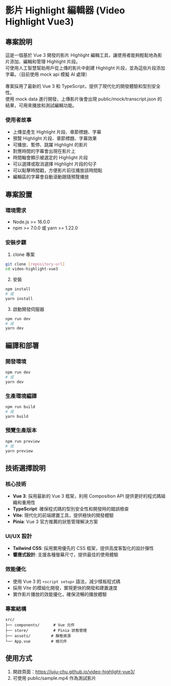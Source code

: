 # 影片 Highlight 編輯器 (Video Highlight Vue3)

## 專案說明
這是一個基於 Vue 3 開發的影片 Highlight 編輯工具，讓使用者能夠輕鬆地為影片添加、編輯和管理 Highlight 片段。<br>
可使用人工智慧幫助用戶從上傳的影片中創建 Highlight 片段，並為這些片段添加字幕。（目前使用 mock api 模擬 AI 處理）<br>
<br>
專案採用了最新的 Vue 3 和 TypeScript，提供了現代化的開發體驗和型別安全性。<br>
使用 mock data 進行開發，上傳影片後會出現 public/mock/transcript.json 的結果，可用來播放和測試編輯功能。

### 使用者故事
- 上傳並產生 Highlight 片段、章節標題、字幕
- 預覽 Highlight 片段、章節標題、字幕效果
- 可播放、暫停、跳躍 Highlight 的影片
- 對應時間的字幕會出現在影片上
- 時間軸會顯示被選定的 Highlight 片段
- 可以選擇或取消選擇 Highlight 片段的句子
- 可以點擊時間戳，方便影片前往播放該時間點
- 編輯區的字幕會自動滾動跟隨預覽播放

## 專案設置

### 環境需求

- Node.js >= 16.0.0
- npm >= 7.0.0 或 yarn >= 1.22.0

### 安裝步驟

1. clone 專案
```bash
git clone [repository-url]
cd video-highlight-vue3
```

2. 安裝
```bash
npm install
# 或
yarn install
```

3. 啟動開發伺服器
```bash
npm run dev
# 或
yarn dev
```

## 編譯和部署

### 開發環境
```bash
npm run dev
# 或
yarn dev
```

### 生產環境編譯
```bash
npm run build
# 或
yarn build
```

### 預覽生產版本
```bash
npm run preview
# 或
yarn preview
```

## 技術選擇說明

### 核心技術

- **Vue 3**: 採用最新的 Vue 3 框架，利用 Composition API 提供更好的程式碼組織和重用性
- **TypeScript**: 確保程式碼的型別安全性和開發時的錯誤檢查
- **Vite**: 現代化的前端建置工具，提供極快的開發體驗
- **Pinia**: Vue 3 官方推薦的狀態管理解決方案

### UI/UX 設計

- **Tailwind CSS**: 採用實用優先的 CSS 框架，提供高度客製化的設計彈性
- **響應式設計**: 支援各種螢幕尺寸，提供最佳的使用體驗

### 效能優化

- 使用 Vue 3 的 `<script setup>` 語法，減少樣板程式碼
- 採用 Vite 的模組化開發，實現更快的開發和建置速度
- 實作影片播放的效能優化，確保流暢的播放體驗

### 專案結構

```
src/
├── components/      # Vue 元件
├── store/           # Pinia 狀態管理
├── assets/         # 靜態資源
└── App.vue         # 根元件
```

## 使用方式

1. 開啟頁面：https://juju-chu.github.io/video-highlight-vue3/
2. 可使用 public/sample.mp4 作為測試影片

